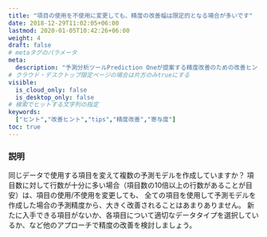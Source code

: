 ```yaml
---
title: "項目の使用を不使用に変更しても、精度の改善幅は限定的となる場合が多いです"
date: 2018-12-29T11:02:05+06:00
lastmod: 2020-01-05T10:42:26+06:00
weight: 4
draft: false
# metaタグのパラメータ
meta:
  description: "予測分析ツールPrediction Oneが提案する精度改善のための改善ヒントについて説明するページです。"
# クラウド・デスクトップ限定ページの場合は片方のみtrueにする
visible:
  is_cloud_only: false
  is_desktop_only: false
# 検索でヒットする文字列の指定
keywords:
  ["ヒント","改善ヒント","tips","精度改善","寄与度"]
toc: true
---
```


### 説明

同じデータで使用する項目を変えて複数の予測モデルを作成していますか？
項目数に対して行数が十分に多い場合（項目数の10倍以上の行数があることが目安）は、項目の使用/不使用を変更しても、
全ての項目を使用して予測モデルを作成した場合の予測精度から、大きく改善されることはあまりありません。
新たに入手できる項目がないか、各項目について適切なデータタイプを選択しているか、など他のアプローチで精度の改善を検討しましょう。

